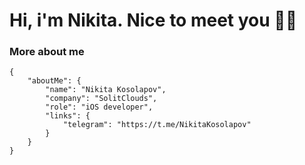 # Hi, i'm Nikita. Nice to meet you 👋🏻

### More about me 
```
{
    "aboutMe": {
        "name": "Nikita Kosolapov",
        "company": "SolitClouds",
        "role": "iOS developer",
        "links": {
            "telegram": "https://t.me/NikitaKosolapov"
        }
    }
}
```
